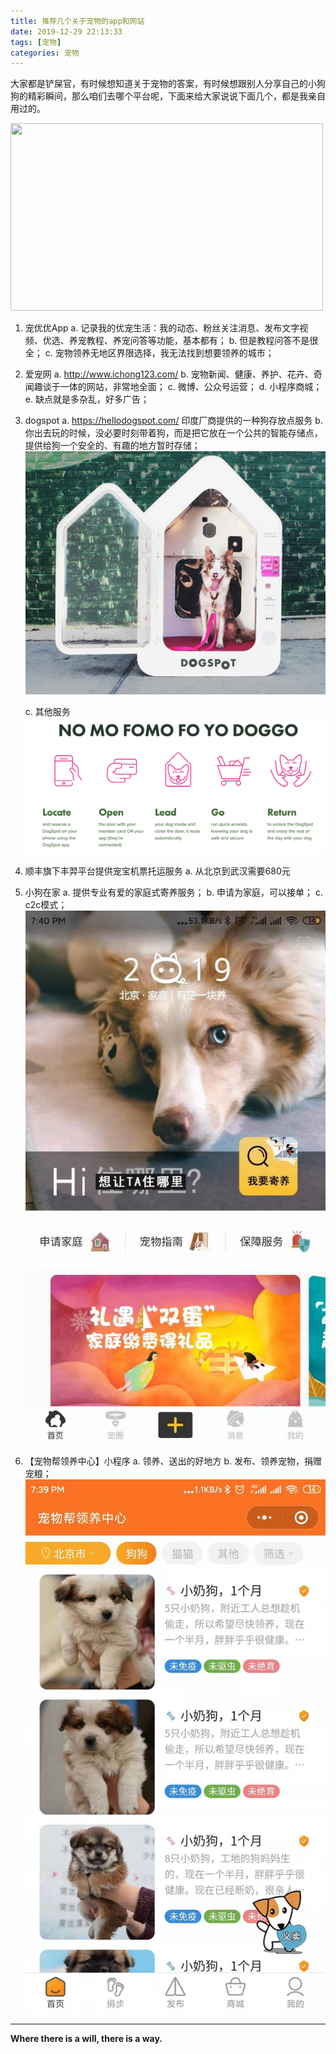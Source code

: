 ```yaml
---
title: 推荐几个关于宠物的app和网站
date: 2019-12-29 22:13:33
tags: [宠物]
categories: 宠物
---
```


大家都是铲屎官，有时候想知道关于宠物的答案，有时候想跟别人分享自己的小狗狗的精彩瞬间，那么咱们去哪个平台呢，下面来给大家说说下面几个，都是我亲自用过的。

<img src="推荐几个关于宠物的app和网站/dog.jpeg" width="500" height="300"/>

<!-- more -->

1. 宠优优App
    a. 记录我的优宠生活：我的动态、粉丝关注消息、发布文字视频、优选、养宠教程、养宠问答等功能，基本都有；
    b. 但是教程问答不是很全；
    c. 宠物领养无地区界限选择，我无法找到想要领养的城市；
2. 爱宠网
    a. http://www.ichong123.com/
    b. 宠物新闻、健康、养护、花卉、奇闻趣谈于一体的网站，非常地全面；
    c. 微博、公众号运营；
    d. 小程序商城；
    e. 缺点就是多杂乱，好多广告；
3. dogspot
    a. https://hellodogspot.com/  印度厂商提供的一种狗存放点服务
    b. 你出去玩的时候，没必要时刻带着狗，而是把它放在一个公共的智能存储点，提供给狗一个安全的、有趣的地方暂时存储；
![dogspot](推荐几个关于宠物的app和网站/dogspot1.png)

    c. 其他服务
![dogspot2](推荐几个关于宠物的app和网站/dogspot2.png)

4. 顺丰旗下丰羿平台提供宠宝机票托运服务
    a. 从北京到武汉需要680元
5. 小狗在家
    a. 提供专业有爱的家庭式寄养服务；
    b. 申请为家庭，可以接单；
    c. c2c模式；
![doginhome](推荐几个关于宠物的app和网站/doginhome.png)

6. 【宠物帮领养中心】小程序
    a. 领养、送出的好地方
    b. 发布、领养宠物，捐赠宠粮；
![dogadopt](推荐几个关于宠物的app和网站/dogadopt.png)

- - -
<b>Where there is a will, there is a way.</b>